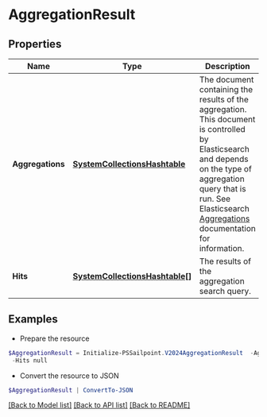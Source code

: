 # AggregationResult
## Properties

Name | Type | Description | Notes
------------ | ------------- | ------------- | -------------
**Aggregations** | [**SystemCollectionsHashtable**](.md) | The document containing the results of the aggregation. This document is controlled by Elasticsearch and depends on the type of aggregation query that is run.  See Elasticsearch [Aggregations](https://www.elastic.co/guide/en/elasticsearch/reference/5.2/search-aggregations.html) documentation for information.  | [optional] 
**Hits** | [**SystemCollectionsHashtable[]**](SystemCollectionsHashtable.md) | The results of the aggregation search query.  | [optional] 

## Examples

- Prepare the resource
```powershell
$AggregationResult = Initialize-PSSailpoint.V2024AggregationResult  -Aggregations {Identity Locations&#x3D;{buckets&#x3D;[{key&#x3D;Austin, doc_count&#x3D;109}, {key&#x3D;London, doc_count&#x3D;64}, {key&#x3D;San Jose, doc_count&#x3D;27}, {key&#x3D;Brussels, doc_count&#x3D;26}, {key&#x3D;Sao Paulo, doc_count&#x3D;24}, {key&#x3D;Munich, doc_count&#x3D;23}, {key&#x3D;Singapore, doc_count&#x3D;22}, {key&#x3D;Tokyo, doc_count&#x3D;20}, {key&#x3D;Taipei, doc_count&#x3D;16}]}} `
 -Hits null
```

- Convert the resource to JSON
```powershell
$AggregationResult | ConvertTo-JSON
```

[[Back to Model list]](../README.md#documentation-for-models) [[Back to API list]](../README.md#documentation-for-api-endpoints) [[Back to README]](../README.md)

